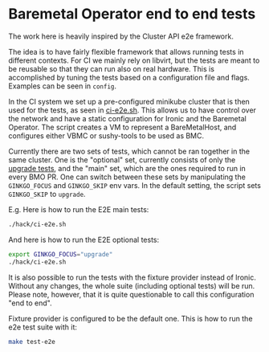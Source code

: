 # Baremetal Operator end to end tests

The work here is heavily inspired by the Cluster API e2e framework.

The idea is to have fairly flexible framework that allows running tests in
different contexts. For CI we mainly rely on libvirt, but the tests are meant to
be reusable so that they can run also on real hardware. This is accomplished by
tuning the tests based on a configuration file and flags. Examples can be seen
in `config`.

In the CI system we set up a pre-configured minikube cluster that is then used
for the tests, as seen in [ci-e2e.sh](../../hack/ci-e2e.sh). This allows us to
have control over the network and have a static configuration for Ironic and the
Baremetal Operator. The script creates a VM to represent a BareMetalHost,
and configures either VBMC or sushy-tools to be used as BMC.

Currently there are two sets of tests, which cannot be ran together in the same
cluster. One is the "optional" set, currently consists of only the [upgrade tests](upgrade_test.go),
and the "main" set, which are the ones required to run in every BMO PR. One can
switch between these sets by manipulating the `GINKGO_FOCUS` and `GINKGO_SKIP` env
vars. In the default setting, the script sets `GINKGO_SKIP` to `upgrade`.

E.g. Here is how to run the E2E main tests:

```bash
./hack/ci-e2e.sh
```

And here is how to run the E2E optional tests:

```bash
export GINKGO_FOCUS="upgrade"
./hack/ci-e2e.sh
```

It is also possible to run the tests with the fixture provider instead of
Ironic. Without any changes, the whole suite (including optional tests) will be run.
Please note, however, that it is quite questionable to call this configuration
"end to end".

Fixture provider is configured to be the default one. This is how to run
the e2e test suite with it:

```bash
make test-e2e
```
